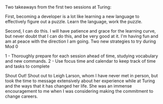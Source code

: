 Two takeaways from the first two sessions at Turing:

First, becoming a developer is a lot like learning a new language to effectively figure out a puzzle. Learn the language, work the puzzle.

Second, I can do this. I will have patience and grace for the learning curve, but never doubt that I can do this, and be very good at it. I'm having fun and am at peace with the direction I am going.
Two new strategies to try during Mod 0

1 - Thoroughly prepare for each session ahead of time, studying vocabulary and new commands.
2 - Use focus time and calendar to keep track of time and tasks to complete

Shout Out!
Shout out to Leigh Larson, whom I have never met in person, but took the time to message extensively about her experience while at Turing and the ways that it has changed her life. She was an immense encouragement to me when I was considering making the commitment to change careers.
